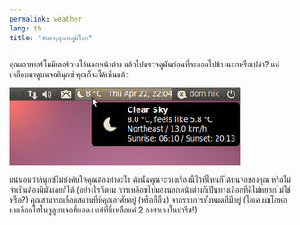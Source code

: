```yaml
---
permalink: weather
lang: th
title: "จับตาดูอุณหภูมิโลก"
---
```


คุณเอาเทอร์โมมิเตอร์วางไว้นอกหน้าต่าง แล้วไปตรวจดูมันก่อนที่จะออกไปข้างนอกหรือเปล่า? แค่เหลือบตาดูบนจอลินุกซ์ คุณก็จะได้เห็นแล้ว

<img src="/img/weather.png" />

แน่นอนว่าลินุกซ์ไม่บังคับให้คุณต้องทำอะไร ดังนั้นคุณจะวางเรื่องนี้ไว้ที่ไหนก็ได้บนจอของคุณ หรือไม่จำเป็นต้องมีมันเลยก็ได้ (อย่างไรก็ตาม การเหลือบไปมองนอกหน้าต่างก็เป็นทางเลือกที่ดีไม่หยอกไม่ใช่หรือ?) คุณสามารถเลือกสถานที่ที่คุณอาศัยอยู่ (หรือที่อื่น) จากรายการทั้งหมดที่มีอยู่ (โอเค ผมโกหก ผมเลือกโฮโนลูลูบนจอที่แสดง แต่ที่นี่เหลือแค่ 2 องศาเองในปารีส!)




